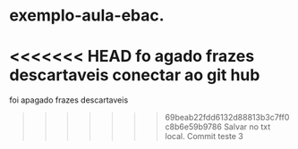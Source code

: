 # exemplo-aula-ebac.

<<<<<<< HEAD
fo agado frazes descartaveis
conectar ao git hub
=======
foi apagado frazes descartaveis
>>>>>>> 69beab22fdd6132d88813b3c7ff0c8b6e59b9786
>>>>>>> Salvar no txt local.
Commit teste 3
